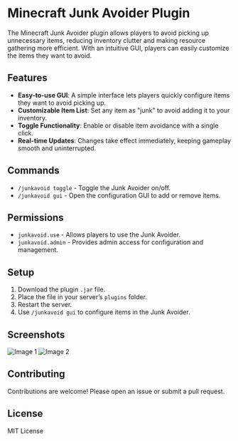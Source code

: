 # Minecraft Junk Avoider Plugin

The Minecraft Junk Avoider plugin allows players to avoid picking up unnecessary items, reducing inventory clutter and making resource gathering more efficient. With an intuitive GUI, players can easily customize the items they want to avoid.

## Features
- **Easy-to-use GUI**: A simple interface lets players quickly configure items they want to avoid picking up.
- **Customizable Item List**: Set any item as "junk" to avoid adding it to your inventory.
- **Toggle Functionality**: Enable or disable item avoidance with a single click.
- **Real-time Updates**: Changes take effect immediately, keeping gameplay smooth and uninterrupted.

## Commands
- `/junkavoid toggle` - Toggle the Junk Avoider on/off.
- `/junkavoid gui` - Open the configuration GUI to add or remove items.

## Permissions
- `junkavoid.use` - Allows players to use the Junk Avoider.
- `junkavoid.admin` - Provides admin access for configuration and management.

## Setup
1. Download the plugin `.jar` file.
2. Place the file in your server’s `plugins` folder.
3. Restart the server.
4. Use `/junkavoid gui` to configure items in the Junk Avoider.

## Screenshots
![Image 1](https://cdn.discordapp.com/attachments/891253155331964978/1300410666691072040/image.png?ex=6720bd4f&is=671f6bcf&hm=870963f7e34ed6349db4ddc58424d748b2134f7116c041f4a18fc88f15683113)
![Image 2](https://cdn.discordapp.com/attachments/891253155331964978/1300410724694233138/Screenshot_2024-10-28_161622.png?ex=6720bd5d&is=671f6bdd&hm=71c7b6954504e5452ff42bf28d65d9fcf178eb078a1d1dce1ac9a8356832dd5d)

## Contributing
Contributions are welcome! Please open an issue or submit a pull request.

## License
MIT License
